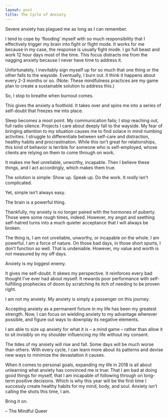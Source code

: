 ```yaml
---
layout: post
title: The Cycle of Anxiety
---
```


Severe anxiety has plagued me as long as I can remember.

I tend to cope by ‘flooding’ myself with so much responsibility that I effectively trigger my brain into fight or flight mode. It works for me because in my case, the response is usually fight mode. I go full beast and work 12 hour days most of the time. This focus distracts me from the nagging anxiety because I never have time to address it.

Unfortunately, I inevitably sign myself up for so much that one thing or the other falls to the wayside. Eventually, I burn out. II think it happens about every 2-3 months or so. (Note: These mindfulness practices are my game plan to create a sustainable solution to address this.)

So, I stop to breathe when burnout comes. 

This gives the anxiety a foothold. It takes over and spins me into a series of self-doubt that freezes me into place.

Sleep becomes a moot point. My communication fails; I stop reaching out, full radio silence. Projects I care about deeply fall to the wayside. My fear of bringing attention to my situation causes me to find solace in mind numbing activities. I struggle to differentiate between self-care and distraction, healthy habits and procrastination. While this isn’t great for relationships, this kind of behavior is terrible for someone who is self-employed, whose clients are relying on them to come through on work.

It makes me feel unreliable, unworthy, incapable. Then I believe these things, and I act accordingly, which makes them true.

The solution is simple: Show up. Speak up. Do the work. It _really_ isn’t complicated.

Yet, simple isn’t always easy.

The brain is a powerful thing.

Thankfully, my anxiety is no longer paired with the hormones of puberty. Those were some rough times, indeed. However, my angst and seething self-hatred turns into a much quieter acceptance that I will always be broken.

The thing is, I am not unreliable, unworthy, or incapable on the whole. I am powerful. I am a force of nature. On those bad days, in those short spurts, I don’t function so well. That is undeniable. However, my value and worth is not measured by my off days. 

Anxiety is my biggest enemy.

It gives me self-doubt. It skews my perspective. It reinforces every bad thought I’ve ever had about myself. It rewards poor performance with self-fulfilling prophecies of doom by scratching its itch of needing to be proven right.

I am not my anxiety. My anxiety is simply a passenger on this journey. 

Accepting anxiety as a permanent fixture in my life has been my greatest strength. Now, I can focus on wielding anxiety to my advantage wherever possible, and figure out ways to downplay its negative elements.

I am able to size up anxiety for what it is – a mind game – rather than allow it to sit invisibly on my shoulder influencing my life without my consent.

The tides of my anxiety will rise and fall. Some days will be much worse than others. With every cycle, I can learn more about its patterns and devise new ways to minimize the devastation it causes.

When it comes to personal goals, expanding my life in 2018 is all about unlearning what anxiety has convinced me is true: That I am bad at doing good things for myself, that I am incapable of following through on long-term positive decisions. Which is why this year will be the first time I successly create healthy habits for my mind, body, and soul. Anxiety isn’t calling the shots this time, I am.

Bring it on.

– The Mindful Queer
